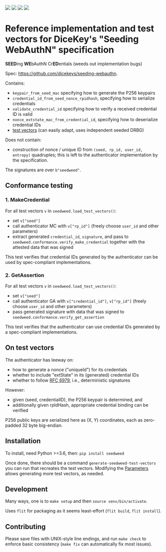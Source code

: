 ![](https://img.shields.io/pypi/l/seedweed.svg?style=flat) ![](https://img.shields.io/pypi/pyversions/seedweed.svg?style=flat) [![](https://img.shields.io/pypi/v/seedweed.svg)](https://pypi.org/project/seedweed/) ![](https://img.shields.io/pypi/wheel/seedweed.svg?style=flat)

# Reference implementation and test vectors for DiceKey's "Seeding WebAuthN" specification

<b>SEED</b>ing <b>WE</b>bAuthN Cr<b>ED</b>entials (weeds out implementation bugs)

Spec: <https://github.com/dicekeys/seeding-webauthn>.

Contains:
- `keypair_from_seed_mac` specifying how to generate the P256 keypairs
- `credential_id_from_seed_nonce_rpidhash`, specifying how to serialize credentials
- `validate_credential_id` specifying how to verify a received credential ID is valid
- `nonce_extstate_mac_from_credential_id`, specifying how to deserialize credential IDs
- [test vectors](seedweed/test-vectors.csv) (can easily adapt, uses independent seeded DRBG)

Does not contain:
- construction of nonce / unique ID from `(seed, rp_id, user_id, entropy)` quadruples;
  this is left to the authenticator implementation by the specification.

The signatures are over `b"seedweed"`.


## Conformance testing

### 1. MakeCredential

For all test vectors `v` in `seedweed.load_test_vectors()`:

- set `v["seed"]`
- call authenticator MC with `v["rp_id"]` (freely choose `user_id` and other parameters)
- extract generated `credential_id`, `signature`, and pass to `seedweed.conformance.verify_make_credential`
  together with the attested data that was signed

This test verifies that credential IDs generated by the authenticator can be used by spec-compliant implementations.

### 2. GetAssertion

For all test vectors `v` in `seedweed.load_test_vectors()`:

- set `v["seed"]`
- call authenticator GA with `v["credential_id"]`, `v["rp_id"]` (freely choose `user_id` and other parameters)
- pass generated signature with data that was signed to `seedweed.conformance.verify_get_assertion`

This test verifies that the authenticator can use credential IDs generated by a spec-compliant implementations.

## On test vectors

The authenticator has leeway on:
- how to generate a nonce ("uniqueId") for its credentials
- whether to include "extState" in its (generated) credential IDs
- whether to follow [RFC 6979](https://tools.ietf.org/html/rfc6979), i.e., deterministic signatures

However:
- given (seed, credentialID), the P256 keypair is determined, and
- additionally given rpIdHash, appropriate credential binding can be verified

P256 public keys are serialized here as (X, Y) coordinates, each as zero-padded 32 byte big-endian.


## Installation

To install, need Python >=3.6, then: `pip install seedweed`

Once done, there should be a command `generate-seedweed-test-vectors` you can run that
recreates the test vectors. Modifying the [Parameters](seedweed/vectors.py#L38) allows generating
more test vectors, as needed.


## Development

Many ways, one is to `make setup` and then `source venv/bin/activate`.

Uses `flit` for packaging as it seems least-effort (`flit build`, `flit install`).


## Contributing

Please save files with UNIX-style line endings, and run `make check` to enforce
basic consistency (`make fix` can automatically fix most issues).
